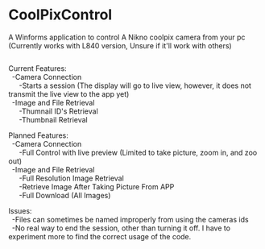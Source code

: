 # CoolPixControl
A Winforms application to control A Nikno coolpix camera from your pc (Currently works with L840 version, Unsure if it'll work with others)

<image></image>

Current Features:<br/>
&ensp;-Camera Connection<br/>
&ensp;&ensp;&ensp;-Starts a session (The display will go to live view, however, it does not transmit the live view to the app yet)<br/>
&ensp;-Image and File Retrieval<br/>
&ensp;&ensp;&ensp;-Thumnail ID's Retrieval<br/>
&ensp;&ensp;&ensp;-Thumbnail Retrieval<br/>


Planned Features:<br/>
&ensp;-Camera Connection<br/>
&ensp;&ensp;&ensp;-Full Control with live preview (Limited to take picture, zoom in, and zoo out)<br/>
&ensp;-Image and File Retrieval<br/>
&ensp;&ensp;&ensp;-Full Resolution Image Retrieval<br/>
&ensp;&ensp;&ensp;-Retrieve Image After Taking Picture From APP<br/>
&ensp;&ensp;&ensp;-Full Download (All Images)<br/>



Issues:<br/>
&ensp;-Files can sometimes be named improperly from using the cameras ids<br/>
&ensp;-No real way to end the session, other than turning it off. I have to experiment more to find the correct usage of the code.
